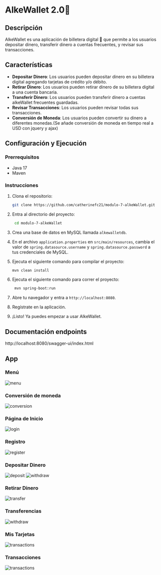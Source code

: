 # AlkeWallet 2.0🚀

## Descripción

AlkeWallet es una aplicación de billetera digital 💸 que permite a los usuarios depositar dinero, transferir dinero a cuentas frecuentes, y revisar sus transacciones.

## Características

- **Depositar Dinero**: Los usuarios pueden depositar dinero en su billetera digital agregando tarjetas de crédito y/o débito.
- **Retirar Dinero**: Los usuarios pueden retirar dinero de su billetera digital a una cuenta bancaria.
- **Transferir Dinero**: Los usuarios pueden transferir dinero a cuentas alkeWallet frecuentes guardadas.
- **Revisar Transacciones**: Los usuarios pueden revisar todas sus transacciones.
- **Conversión de Moneda**: Los usuarios pueden convertir su dinero a diferentes monedas.(Se añade conversión de moneda en tiempo real a USD con jquery y ajax)

## Configuración y Ejecución

### Prerrequisitos

- Java 17
- Maven

### Instrucciones

1. Clona el repositorio:
   ```sh
   git clone https://github.com/catherinefc21/modulo-7-alkeWallet.git
   ```
2. Entra al directorio del proyecto: 
   ```sh
    cd modulo-7-alkeWallet
    ```
3. Crea una base de datos en MySQL llamada `alkewalletdb`.


4. En el archivo `application.properties` en `src/main/resources`, cambia el valor de `spring.datasource.username` y `spring.datasource.password` a tus credenciales de MySQL.


5. Ejecuta el siguiente comando para compilar el proyecto:
   ```sh
   mvn clean install
   ```
   
6. Ejecuta el siguiente comando para correr el proyecto:
   ```sh
    mvn spring-boot:run
    ```
   
7. Abre tu navegador y entra a `http://localhost:8080`.

8. Regístrate en la aplicación.

8. ¡Listo! Ya puedes empezar a usar AlkeWallet.

## Documentación endpoints

http://localhost:8080/swagger-ui/index.html

## App

### Menú
![menu](assets/Captura11.JPG)
### Conversión de moneda
![conversion](assets/Captura10.JPG)
### Página de Inicio
![login](assets/Captura1.JPG)
### Registro
![register](assets/Captura8.JPG)
### Depositar Dinero
![deposit](assets/Captura3.JPG)
![withdraw](assets/Captura4.JPG)
### Retirar Dinero
![transfer](assets/Captura6.JPG)
### Transferencias
![withdraw](assets/Captura5.JPG)
### Mis Tarjetas
![transactions](assets/Captura7.JPG)
### Transacciones
![transactions](assets/Captura9.JPG)



